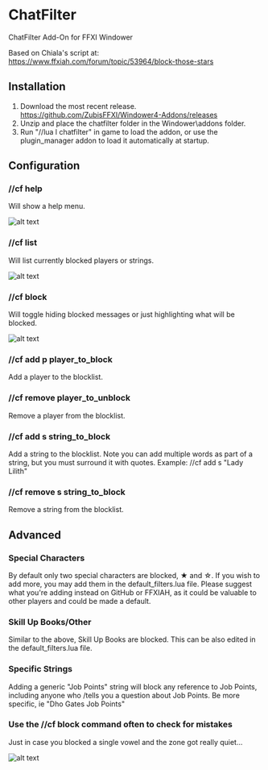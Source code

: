# ChatFilter
ChatFilter Add-On for FFXI Windower

Based on Chiala's script at: https://www.ffxiah.com/forum/topic/53964/block-those-stars

## Installation
1. Download the most recent release.
https://github.com/ZubisFFXI/Windower4-Addons/releases
2. Unzip and place the chatfilter folder in the Windower\addons folder.
3. Run "//lua l chatfilter" in game to load the addon, or use the plugin_manager addon to load it automatically at startup.

## Configuration

### //cf help
Will show a help menu.

![alt text](https://user-images.githubusercontent.com/89662000/131205048-4fd91634-16f1-4c1f-9783-e013d3425fa2.png "//cf help")

### //cf list
Will list currently blocked players or strings.

![alt text](https://user-images.githubusercontent.com/89662000/131205285-961be53a-6d1e-452f-aa2e-672775be68b1.png "//cf list")

### //cf block
Will toggle hiding blocked messages or just highlighting what will be blocked.

![alt text](https://user-images.githubusercontent.com/89662000/131205327-4aa7cbb0-9216-4567-8995-3eaba611558c.png "//cf block")

### //cf add p player_to_block
Add a player to the blocklist.

### //cf remove player_to_unblock
Remove a player from the blocklist.

### //cf add s string_to_block
Add a string to the blocklist. Note you can add multiple words as part of a string, but you must surround it with quotes.
Example: //cf add s "Lady Lilith"

### //cf remove s string_to_block
Remove a string from the blocklist.

## Advanced

### Special Characters
By default only two special characters are blocked, ★ and ☆.
If you wish to add more, you may add them in the default_filters.lua file.
Please suggest what you're adding instead on GitHub or FFXIAH, as it could be valuable to other players and could be made a default.

### Skill Up Books/Other
Similar to the above, Skill Up Books are blocked. This can be also edited in the default_filters.lua file.

### Specific Strings
Adding a generic "Job Points" string will block any reference to Job Points, including anyone who /tells you a question about Job Points.
Be more specific, ie "Dho Gates Job Points"

### Use the //cf block command often to check for mistakes
Just in case you blocked a single vowel and the zone got really quiet...

![alt text](https://user-images.githubusercontent.com/89662000/131205422-53454c69-d6c5-4552-9335-975db2e71e78.png "Blocked vowel")
